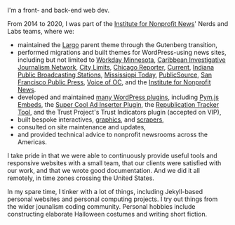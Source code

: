 I'm a front- and back-end web dev.

From 2014 to 2020, I was part of the [Institute for Nonprofit News](https://inn.org/)' Nerds and Labs teams, where we:

- maintained the [Largo](https://github.com/inn/largo/) parent theme through the Gutenberg transition,
- performed migrations and built themes for WordPress-using news sites, including but not limited to [Workday Minnesota](https://workdayminnesota.org/), [Caribbean Investigative Journalism Network](https://www.cijn.org/), [City Limits](https://citylimits.org/), [Chicago Reporter](https://www.chicagoreporter.com/), [Current](https://www.chicagoreporter.com/), [Indiana Public Broadcasting Stations](https://ipbs.org/), [Mississippi Today](https://mississippitoday.org/), [PublicSource](https://www.publicsource.org/), [San Francisco Public Press](https://sfpublicpress.org/), [Voice of OC](https://voiceofoc.org/), and the [Institute for Nonprofit News](https://inn.org/).
- developed and maintained [many WordPress plugins](https://github.com/INN/docs/tree/master/projects/wordpress-plugins#wordpress-plugins), including [Pym.js Embeds](https://github.com/INN/pym-shortcode/), the [Super Cool Ad Inserter Plugin](https://github.com/INN/super-cool-ad-inserter-plugin/), the [Republication Tracker Tool](https://github.com/INN/republication-tracker-tool/issues), and the Trust Project's Trust Indicators plugin (accepted on VIP),
- built bespoke interactives, [graphics](https://projects.rmpbs.org/beyond-columbine/index.html), and [scrapers](https://github.com/INN/current-ltw-scraper),
- consulted on site maintenance and updates,
- and provided technical advice to nonprofit newsrooms across the Americas.

I take pride in that we were able to continuously provide useful tools and responsive websites with a small team, that our clients were satisfied with our work, and that we wrote good documentation. And we did it all remotely, in time zones crossing the United States.

In my spare time, I tinker with a lot of things, including Jekyll-based personal websites and personal computing projects. I try out things from the wider jounalism coding community. Personal hobbies include constructing elaborate Halloween costumes and writing short fiction.
